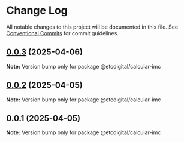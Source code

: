# Change Log

All notable changes to this project will be documented in this file.
See [Conventional Commits](https://conventionalcommits.org) for commit guidelines.

## [0.0.3](https://github.com/etcdigital/packages/compare/@etcdigital/calcular-imc@0.0.2...@etcdigital/calcular-imc@0.0.3) (2025-04-06)

**Note:** Version bump only for package @etcdigital/calcular-imc





## [0.0.2](https://github.com/etcdigital/packages/compare/@etcdigital/calcular-imc@0.0.1...@etcdigital/calcular-imc@0.0.2) (2025-04-05)

**Note:** Version bump only for package @etcdigital/calcular-imc





## 0.0.1 (2025-04-05)

**Note:** Version bump only for package @etcdigital/calcular-imc
